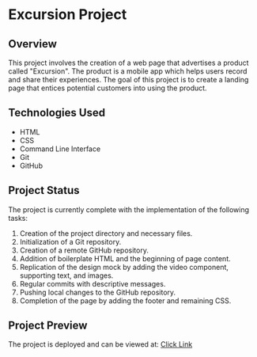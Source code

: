 # Excursion Project

## Overview
This project involves the creation of a web page that advertises a product called "Excursion". The product is a mobile app which helps users record and share their experiences. The goal of this project is to create a landing page that entices potential customers into using the product.

## Technologies Used
- HTML
- CSS
- Command Line Interface
- Git
- GitHub

## Project Status
The project is currently complete with the implementation of the following tasks:
1. Creation of the project directory and necessary files.
2. Initialization of a Git repository.
3. Creation of a remote GitHub repository.
4. Addition of boilerplate HTML and the beginning of page content.
5. Replication of the design mock by adding the video component, supporting text, and images.
6. Regular commits with descriptive messages.
7. Pushing local changes to the GitHub repository.
8. Completion of the page by adding the footer and remaining CSS.

## Project Preview
The project is deployed and can be viewed at: [Click Link](https://abhishek1061.github.io/excursion/)

<!--
## Acknowledgements
This project was completed as part of the Codecademy curriculum.-->
